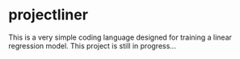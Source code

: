 # projectliner

This is a very simple coding language designed for training a linear regression model. This project is still in progress...
